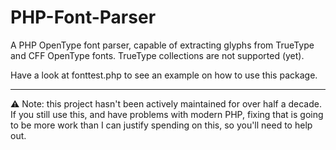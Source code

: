 # PHP-Font-Parser

A PHP OpenType font parser, capable of extracting glyphs
from TrueType and CFF OpenType fonts. TrueType collections
are not supported (yet).

Have a look at fonttest.php to see an example on how to
use this package.

---

:warning: Note: this project hasn't been actively maintained for over
half a decade. If you still use this, and have problems with
modern PHP, fixing that is going to be more work than I can
justify spending on this, so you'll need to help out.

